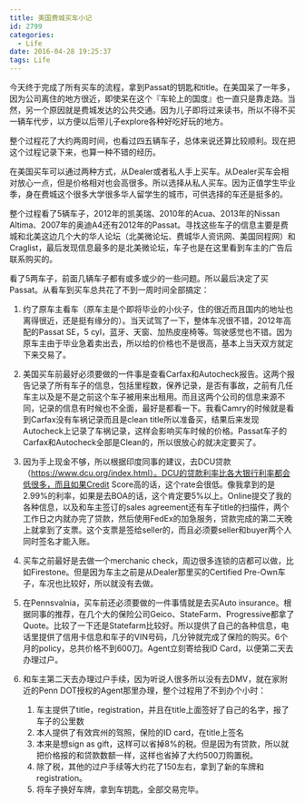 ```yaml
---
title: 美国费城买车小记
id: 2799
categories:
  - Life
date: 2016-04-28 19:25:37
tags: Life
---
```


今天终于完成了所有买车的流程，拿到Passat的钥匙和title。在美国呆了一年多，因为公司离住的地方很近，即使呆在这个『车轮上的国度』也一直只是靠走路。当然，另一个原因就是费城发达的公共交通。因为儿子即将过来读书，所以不得不买一辆车代步，以方便以后带儿子explore各种好吃好玩的地方。
<!-- more -->
整个过程花了大约两周时间，也看过四五辆车子，总体来说还算比较顺利。现在把这个过程记录下来，也算一种不错的经历。

在美国买车可以通过两种方式，从Dealer或者私人手上买车。从Dealer买车会相对放心一点，但是价格相对也会高很多。所以选择从私人买车。因为正值学生毕业季，身在费城这个很多大学很多华人留学生的城市，可供选择的车还是挺多的。

整个过程看了5辆车子，2012年的凯美瑞、2010年的Acua、2013年的Nissan Altima、2007年的奥迪A4还有2012年的Passat。寻找这些车子的信息主要是费城和北美这边几个大的华人论坛（北美微论坛、费城华人资讯网、美国同程网）和Craglist，最后发现信息最多的是北美微论坛，车子也是在这里看到车主的广告后联系购买的。

看了5两车子，前面几辆车子都有或多或少的一些问题。所以最后决定了买Passat。从看车到买车总共花了不到一周时间全部搞定：

1.  约了原车主看车（原车主是个即将毕业的小伙子，住的很近而且国内的地址也离得很近，还是挺有缘分的）。当天试驾了一下，整体车况很不错，2012年高配的Passat SE，5 cyl，蓝牙、天窗、加热皮座椅等。驾驶感觉也不错。因为原车主由于毕业急着卖出去，所以给的价格也不是很高，基本上当天双方就定下来交易了。
2.  美国买车前最好必须要做的一件事是查看Carfax和Autocheck报告。这两个报告记录了所有车子的信息，包括里程数，保养记录，是否有事故，之前有几任车主以及是不是之前这个车子被用来出租用。而且这两个公司的信息来源不同，记录的信息有时候也不全面，最好是都看一下。我看Camry的时候就是看到Carfax没有车祸记录而且是clean title所以准备买，结果后来发现Autocheck上记录了车祸记录，这样会影响买车时候的价格。Passat车子的Carfax和Autocheck全部是Clean的，所以很放心的就决定要买了。
3.  因为手上现金不够，所以根据印度同事的建议，去DCU贷款（https://www.dcu.org/index.html）。DCU的贷款利率比各大银行利率都会低很多，而且如果Credit Score高的话，这个rate会很低。像我拿到的是2.99%的利率，如果是去BOA的话，这个肯定要5%以上。Online提交了我的各种信息，以及和车主签订的sales agreement还有车子title的扫描件，两个工作日之内就办完了贷款，然后使用FedEx的加急服务，贷款完成的第二天晚上就拿到了支票。这个支票是签给seller的，而且必须要seller和buyer两个人同时签名才能入账。
4.  买车之前最好是去做一个merchanic check，周边很多连锁的店都可以做，比如Firestone。但是因为车主之前是从Dealer那里买的Certified Pre-Own车子，车况也比较好，所以就没有去做。
5.  在Pennsvalnia，买车前还必须要做的一件事情就是去买Auto insurance。根据同事的推荐，在几个大的保险公司Geico、StateFarm、Progressive都拿了Quote。比较了一下还是Statefarm比较好。所以提供了自己的各种信息，电话里提供了信用卡信息和车子的VIN号码，几分钟就完成了保险的购买。6个月的policy，总共价格不到600刀。Agent立刻寄给我ID Card，以便第二天去办理过户。
6.  和车主第二天去办理过户手续，因为听说人很多所以没有去DMV，就在家附近的Penn DOT授权的Agent那里办理，整个过程用了不到办个小时：

    1.  车主提供了title，registration，并且在title上面签好了自己的名字，报了车子的公里数
    2.  本人提供了有效宾州的驾照，保险的ID card，在title上签名
    3.  本来是想sign as gift，这样可以省掉8%的税。但是因为有贷款，所以就把价格报的和贷款数额一样，这样也省掉了大约500刀购置税。
    4.  除了税，其他的过户手续等大约花了150左右，拿到了新的车牌和registration。
    5.  将车子换好车牌，拿到车钥匙，全部交易完毕。
&nbsp;

&nbsp;